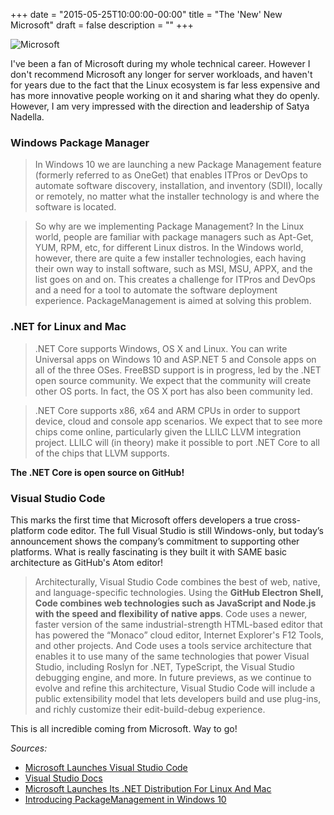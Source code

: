+++
date = "2015-05-25T10:00:00-00:00"
title = "The 'New' New Microsoft"
draft = false
description = ""
+++

![Microsoft](/img/satya-nadella-microsoft-ceo.jpg)

I've been a fan of Microsoft during my whole technical career.  However I don't recommend Microsoft any longer for server workloads, and haven't for years due to the fact that the Linux ecosystem is far less expensive and has more innovative people working on it and sharing what they do openly. However, I am very impressed with the direction and leadership of Satya Nadella.

<!--more-->

### Windows Package Manager

>In Windows 10 we are launching a new Package Management feature (formerly referred to as OneGet) that enables ITPros or DevOps to automate software discovery, installation, and inventory (SDII), locally or remotely, no matter what the installer technology is and where the software is located.

>So why are we implementing Package Management? In the Linux world, people are familiar with package managers such as Apt-Get, YUM, RPM, etc, for different Linux distros.  In the Windows world, however, there are quite a few installer technologies, each having their own way to install software, such as MSI, MSU, APPX, and the list goes on and on. This creates a challenge for ITPros and DevOps and a need for a tool to automate the software deployment experience.  PackageManagement is aimed at solving this problem.

### .NET for Linux and Mac

>.NET Core supports Windows, OS X and Linux. You can write Universal apps on Windows 10 and ASP.NET 5 and Console apps on all of the three OSes. FreeBSD support is in progress, led by the .NET open source community. We expect that the community will create other OS ports. In fact, the OS X port has also been community led.

>.NET Core supports x86, x64 and ARM CPUs in order to support device, cloud and console app scenarios. We expect that to see more chips come online, particularly given the LLILC LLVM integration project. LLILC will (in theory) make it possible to port .NET Core to all of the chips that LLVM supports.

**The .NET Core is open source on GitHub!**

### Visual Studio Code

This marks the first time that Microsoft offers developers a true cross-platform code editor. The full Visual Studio is still Windows-only, but today’s announcement shows the company’s commitment to supporting other platforms.  What is really fascinating is they built it with SAME basic architecture as GitHub's Atom editor!

> Architecturally, Visual Studio Code combines the best of web, native, and language-specific technologies. Using the **GitHub Electron Shell, Code combines web technologies such as JavaScript and Node.js with the speed and flexibility of native apps**. Code uses a newer, faster version of the same industrial-strength HTML-based editor that has powered the “Monaco” cloud editor, Internet Explorer's F12 Tools, and other projects. And Code uses a tools service architecture that enables it to use many of the same technologies that power Visual Studio, including Roslyn for .NET, TypeScript, the Visual Studio debugging engine, and more. In future previews, as we continue to evolve and refine this architecture, Visual Studio Code will include a public extensibility model that lets developers build and use plug-ins, and richly customize their edit-build-debug experience.

This is all incredible coming from Microsoft.  Way to go!

_Sources:_

* [Microsoft Launches Visual Studio Code](http://techcrunch.com/2015/04/29/microsoft-shocks-the-world-with-visual-studio-code-a-free-code-editor-for-os-x-linux-and-windows/)
* [Visual Studio Docs](https://code.visualstudio.com/Docs)
* [Microsoft Launches Its .NET Distribution For Linux And Mac](http://techcrunch.com/2015/04/29/microsoft-launches-its-net-distribution-for-linux-and-mac/)
* [Introducing PackageManagement in Windows 10](http://blogs.technet.com/b/packagemanagement/archive/2015/04/29/introducing-packagemanagement-in-windows-10.aspx)
